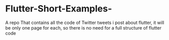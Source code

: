 # Flutter-Short-Examples-
A repo That contains all the code of Twitter tweets i post about flutter, it will be only one page for each, so there is no need for a full structure of flutter code
